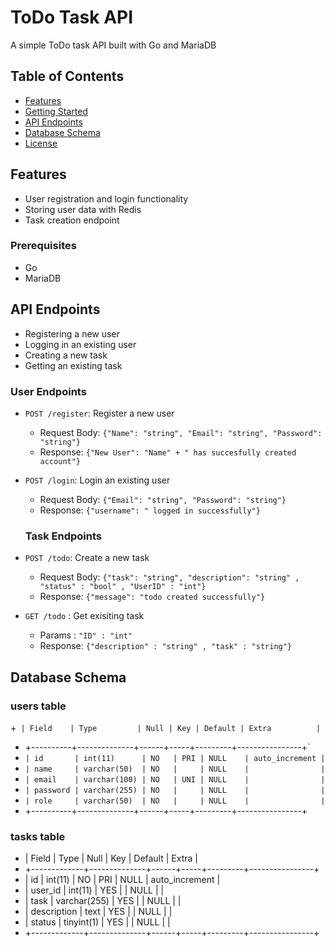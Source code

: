 # ToDo Task API

A simple ToDo task API built with Go and MariaDB

## Table of Contents

* [Features](#features)
* [Getting Started](#getting-started)
* [API Endpoints](#api-endpoints)
* [Database Schema](#database-schema)
* [License](#license)

## Features

* User registration and login functionality
* Storing user data with Redis
* Task creation endpoint

### Prerequisites

* Go
* MariaDB 

## API Endpoints
* Registering a new user
* Logging in an existing user
* Creating a new task
* Getting an existing task
### User Endpoints

* `POST /register`: Register a new user
	+ Request Body: `{"Name": "string", "Email": "string", "Password": "string"}`
	+ Response: `{"New User": "Name" + " has succesfully created account"}`
* `POST /login`: Login an existing user
	+ Request Body: `{"Email": "string", "Password": "string"}`
	+ Response: `{"username": " logged in successfully"}`

    ### Task Endpoints

* `POST /todo`: Create a new task
	+ Request Body: `{"task": "string", "description": "string" , "status" : "bool" , "UserID" : "int"}`
	+ Response: `{"message": "todo created successfully"}`
* `GET /todo` : Get exisiting task
    + Params : `"ID" : "int"`
    + Response: `{"description" : "string" , "task" : "string"}`

## Database Schema

### users table

+` | Field    | Type         | Null | Key | Default | Extra          |`
+ +----------+--------------+------+-----+---------+----------------+`
+ `| id       | int(11)      | NO   | PRI | NULL    | auto_increment |`
+ `| name     | varchar(50)  | NO   |     | NULL    |                |`
+ `| email    | varchar(100) | NO   | UNI | NULL    |                |`
+ `| password | varchar(255) | NO   |     | NULL    |                |`
+ `| role     | varchar(50)  | NO   |     | NULL    |                |`
+ +----------+--------------+------+-----+---------+----------------+

### tasks table

+ | Field       | Type         | Null | Key | Default | Extra          |
+ +-------------+--------------+------+-----+---------+----------------+
+ | id          | int(11)      | NO   | PRI | NULL    | auto_increment |
+ | user_id     | int(11)      | YES  |     | NULL    |                |
+ | task        | varchar(255) | YES  |     | NULL    |                |
+ | description | text         | YES  |     | NULL    |                |
+ | status      | tinyint(1)   | YES  |     | NULL    |                |
+ +-------------+--------------+------+-----+---------+----------------+